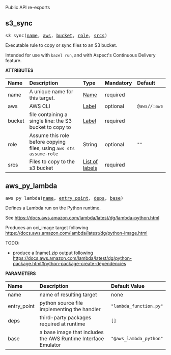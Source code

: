 <!-- Generated with Stardoc: http://skydoc.bazel.build -->

Public API re-exports

<a id="s3_sync"></a>

## s3_sync

<pre>
s3_sync(<a href="#s3_sync-name">name</a>, <a href="#s3_sync-aws">aws</a>, <a href="#s3_sync-bucket">bucket</a>, <a href="#s3_sync-role">role</a>, <a href="#s3_sync-srcs">srcs</a>)
</pre>

Executable rule to copy or sync files to an S3 bucket.

Intended for use with `bazel run`, and with Aspect's Continuous Delivery feature.


**ATTRIBUTES**


| Name  | Description | Type | Mandatory | Default |
| :------------- | :------------- | :------------- | :------------- | :------------- |
| <a id="s3_sync-name"></a>name |  A unique name for this target.   | <a href="https://bazel.build/concepts/labels#target-names">Name</a> | required |  |
| <a id="s3_sync-aws"></a>aws |  AWS CLI   | <a href="https://bazel.build/concepts/labels">Label</a> | optional | <code>@aws//:aws</code> |
| <a id="s3_sync-bucket"></a>bucket |  file containing a single line: the S3 bucket to copy to   | <a href="https://bazel.build/concepts/labels">Label</a> | required |  |
| <a id="s3_sync-role"></a>role |  Assume this role before copying files, using <code>aws sts assume-role</code>   | String | optional | <code>""</code> |
| <a id="s3_sync-srcs"></a>srcs |  Files to copy to the s3 bucket   | <a href="https://bazel.build/concepts/labels">List of labels</a> | required |  |


<a id="aws_py_lambda"></a>

## aws_py_lambda

<pre>
aws_py_lambda(<a href="#aws_py_lambda-name">name</a>, <a href="#aws_py_lambda-entry_point">entry_point</a>, <a href="#aws_py_lambda-deps">deps</a>, <a href="#aws_py_lambda-base">base</a>)
</pre>

Defines a Lambda run on the Python runtime.

See https://docs.aws.amazon.com/lambda/latest/dg/lambda-python.html

Produces an oci_image target following https://docs.aws.amazon.com/lambda/latest/dg/python-image.html

TODO:
- produce a [name].zip output following https://docs.aws.amazon.com/lambda/latest/dg/python-package.html#python-package-create-dependencies


**PARAMETERS**


| Name  | Description | Default Value |
| :------------- | :------------- | :------------- |
| <a id="aws_py_lambda-name"></a>name |  name of resulting target   |  none |
| <a id="aws_py_lambda-entry_point"></a>entry_point |  python source file implementing the handler   |  <code>"lambda_function.py"</code> |
| <a id="aws_py_lambda-deps"></a>deps |  third-party packages required at runtime   |  <code>[]</code> |
| <a id="aws_py_lambda-base"></a>base |  a base image that includes the AWS Runtime Interface Emulator   |  <code>"@aws_lambda_python"</code> |


